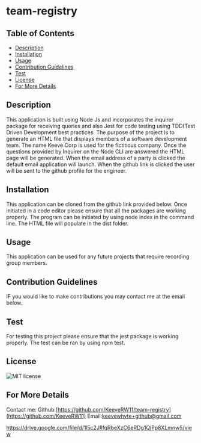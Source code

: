 
  # team-registry

  ## Table of Contents
  * [Description](#description)
  * [Installation](#installation)
  * [Usage](#usage)
  * [Contribution Guidelines](#contribution)
  * [Test](#test)
  * [License](#license)
  * [For More Details](#questions)
  ## Description
  This application is built using Node Js and incorporates the inquirer package for receiving queries and also Jest for code testing using TDD(Test Driven Development best practices. The purpose of the project is to generate an HTML file that displays members of a software development team. The name Keeve Corp is used for the fictitious company. Once the questions provided by Inquirer on the Node CLI are answered the HTML page will be generated. When the email address of a party is clicked the default email application will launch. When the github link is clicked the user will be sent to the github profile for the engineer.
  ## Installation 
  This application can be cloned from the github link provided below. Once initiated in a code editor please ensure that all the packages are working properly. The program can be initiated by using node index in the command line. The HTML file will populate in the dist folder.
  ## Usage 
  This application can be used for any future projects that require recording group members.
  ## Contribution Guidelines
  IF you would like to make contributions you may contact me at the email below.
  ## Test
  For testing this project please ensure that the jest package is working properly. The test can be ran by using npm test.
  ## License
  ![MIT license](https://img.shields.io/badge/License-MIT-yellow.svg)
  ## For More Details
  Contact me:
  Github:[https://github.com/KeeveRW11/team-registry](https://github.com/KeeveRW11)
  Email:[keevewhyte+github@gmail.com](keevewhyte+github@gmail.com)
  
  https://drive.google.com/file/d/1l5c2JIIfqRbeXzC6eRDg1QjPp8XLmnw5/view


